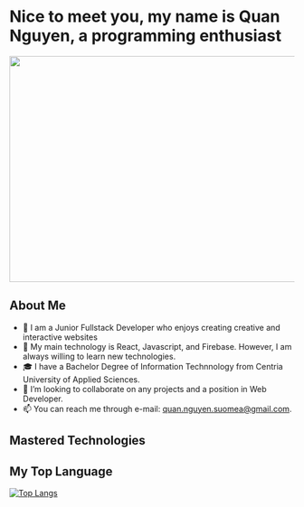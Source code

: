 # Nice to meet you, my name is Quan Nguyen, a programming enthusiast

<div align="center"><img src="https://media2.giphy.com/media/OpBA2nKQog7LENz8Of/giphy.gif?cid=ecf05e47qx338eiazz24cn4ygl02mq4so4wm9jxmroin8xjo&ep=v1_gifs_search&rid=giphy.gif&ct=g" width="600" height="400"></div>

## About Me

- 👋 I am a Junior Fullstack Developer who enjoys creating creative and interactive websites
- 📖 My main technology is React, Javascript, and Firebase. However, I am always willing to learn new technologies.
- 🎓 I have a Bachelor Degree of Information Technnology from Centria University of Applied Sciences.
- 💞️ I’m looking to collaborate on any projects and a position in Web Developer.
- 📫 You can reach me through e-mail: quan.nguyen.suomea@gmail.com.

## Mastered Technologies
<i class="devicon-html5-plain colored"></i>
<i class="devicon-css3-plain-wordmark colored"></i>
<i class="devicon-javascript-plain colored"></i>
<i class="devicon-nodejs-plain colored"></i>
<i class="devicon-typescript-plain colored"></i>
<i class="devicon-sass-original colored"></i>
<i class="devicon-npm-original-wordmark colored"></i>
<i class="devicon-react-original-wordmark colored"></i>
<i class="devicon-firebase-plain colored"></i>
<i class="devicon-azure-plain-wordmark colored"></i>
<i class="devicon-mongodb-plain-wordmark colored"></i>

## My Top Language
[![Top Langs](https://github-readme-stats.vercel.app/api/top-langs?username=HungHoang108)](https://github.com/anuraghazra/github-readme-stats)

<!---
mq003at/mq003at is a ✨ special ✨ repository because its `README.md` (this file) appears on your GitHub profile.
You can click the Preview link to take a look at your changes.
--->

